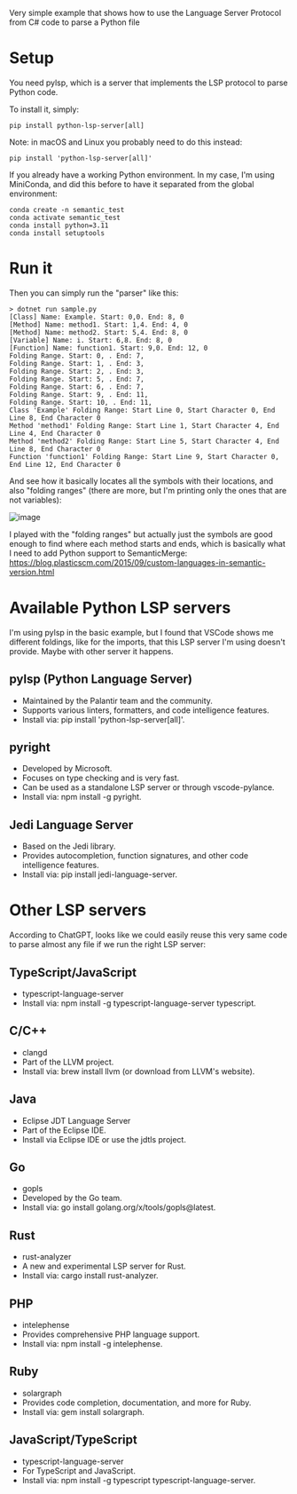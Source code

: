 Very simple example that shows how to use the Language Server Protocol from C# code to parse a Python file

# Setup
You need pylsp, which is a server that implements the LSP protocol to parse Python code.

To install it, simply:

```pip install python-lsp-server[all]```

Note: in macOS and Linux you probably need to do this instead:

```pip install 'python-lsp-server[all]'```

If you already have a working Python environment. In my case, I'm using MiniConda, and did this before to have it separated from the global environment:

```
conda create -n semantic_test  
conda activate semantic_test
conda install python=3.11
conda install setuptools
```

# Run it

Then you can simply run the "parser" like this:

```
> dotnet run sample.py
[Class] Name: Example. Start: 0,0. End: 8, 0
[Method] Name: method1. Start: 1,4. End: 4, 0
[Method] Name: method2. Start: 5,4. End: 8, 0
[Variable] Name: i. Start: 6,8. End: 8, 0
[Function] Name: function1. Start: 9,0. End: 12, 0
Folding Range. Start: 0, . End: 7,
Folding Range. Start: 1, . End: 3,
Folding Range. Start: 2, . End: 3,
Folding Range. Start: 5, . End: 7,
Folding Range. Start: 6, . End: 7,
Folding Range. Start: 9, . End: 11,
Folding Range. Start: 10, . End: 11,
Class 'Example' Folding Range: Start Line 0, Start Character 0, End Line 8, End Character 0
Method 'method1' Folding Range: Start Line 1, Start Character 4, End Line 4, End Character 0
Method 'method2' Folding Range: Start Line 5, Start Character 4, End Line 8, End Character 0
Function 'function1' Folding Range: Start Line 9, Start Character 0, End Line 12, End Character 0
```

And see how it basically locates all the symbols with their locations, and also "folding ranges" (there are more, but I'm printing only the ones that are not variables):

![image](https://github.com/psantosl/language-server-protocol-csharp-test/assets/380766/973ea180-51aa-4475-9916-eb873e33d782)

I played with the "folding ranges" but actually just the symbols are good enough to find where each method starts and ends, which is basically what I need to add Python support to SemanticMerge: https://blog.plasticscm.com/2015/09/custom-languages-in-semantic-version.html

# Available Python LSP servers
I'm using pylsp in the basic example, but I found that VSCode shows me different foldings, like for the imports, that this LSP server I'm using doesn't provide. Maybe with other server it happens.

## pylsp (Python Language Server)
* Maintained by the Palantir team and the community.
* Supports various linters, formatters, and code intelligence features.
* Install via: pip install 'python-lsp-server[all]'.

## pyright
* Developed by Microsoft.
* Focuses on type checking and is very fast.
* Can be used as a standalone LSP server or through vscode-pylance.
* Install via: npm install -g pyright.

## Jedi Language Server
* Based on the Jedi library.
* Provides autocompletion, function signatures, and other code intelligence features.
* Install via: pip install jedi-language-server.

# Other LSP servers
According to ChatGPT, looks like we could easily reuse this very same code to parse almost any file if we run the right LSP server:

## TypeScript/JavaScript
* typescript-language-server
* Install via: npm install -g typescript-language-server typescript.

## C/C++
* clangd
* Part of the LLVM project.
* Install via: brew install llvm (or download from LLVM's website).

## Java
* Eclipse JDT Language Server
* Part of the Eclipse IDE.
* Install via Eclipse IDE or use the jdtls project.

## Go
* gopls
* Developed by the Go team.
* Install via: go install golang.org/x/tools/gopls@latest.

## Rust
* rust-analyzer
* A new and experimental LSP server for Rust.
* Install via: cargo install rust-analyzer.

## PHP
* intelephense
* Provides comprehensive PHP language support.
* Install via: npm install -g intelephense.

## Ruby
* solargraph
* Provides code completion, documentation, and more for Ruby.
* Install via: gem install solargraph.

## JavaScript/TypeScript
* typescript-language-server
* For TypeScript and JavaScript.
* Install via: npm install -g typescript typescript-language-server.
